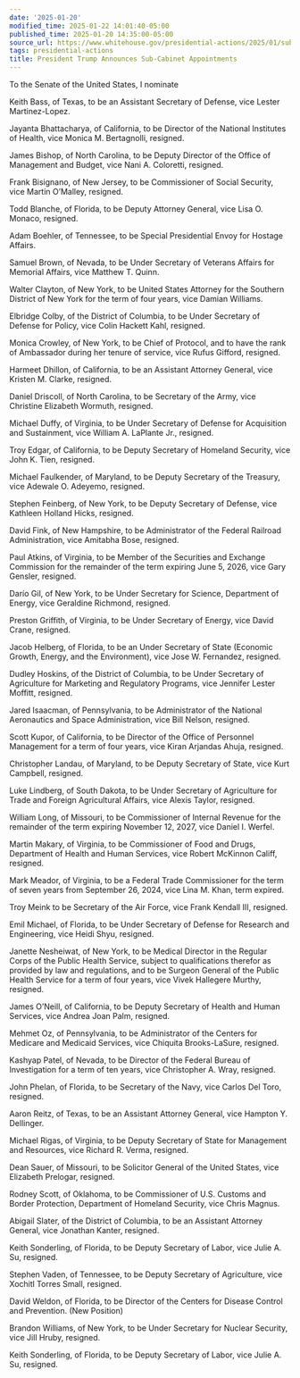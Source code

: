 ```yaml
---
date: '2025-01-20'
modified_time: 2025-01-22 14:01:40-05:00
published_time: 2025-01-20 14:35:00-05:00
source_url: https://www.whitehouse.gov/presidential-actions/2025/01/sub-cabinet-appointments/
tags: presidential-actions
title: President Trump Announces Sub-Cabinet Appointments
---
```

 
To the Senate of the United States, I nominate

Keith Bass, of Texas, to be an Assistant Secretary of Defense, vice
Lester Martinez-Lopez.

Jayanta Bhattacharya, of California, to be Director of the National
Institutes of Health, vice Monica M. Bertagnolli, resigned.

James Bishop, of North Carolina, to be Deputy Director of the Office of
Management and Budget, vice Nani A. Coloretti, resigned.

Frank Bisignano, of New Jersey, to be Commissioner of Social Security,
vice Martin O’Malley, resigned.

Todd Blanche, of Florida, to be Deputy Attorney General, vice Lisa O.
Monaco, resigned.

Adam Boehler, of Tennessee, to be Special Presidential Envoy for Hostage
Affairs.

Samuel Brown, of Nevada, to be Under Secretary of Veterans Affairs for
Memorial Affairs, vice Matthew T. Quinn.

Walter Clayton, of New York, to be United States Attorney for the
Southern District of New York for the term of four years, vice Damian
Williams.

Elbridge Colby, of the District of Columbia, to be Under Secretary of
Defense for Policy, vice Colin Hackett Kahl, resigned.

Monica Crowley, of New York, to be Chief of Protocol, and to have the
rank of Ambassador during her tenure of service, vice Rufus Gifford,
resigned.

Harmeet Dhillon, of California, to be an Assistant Attorney General,
vice Kristen M. Clarke, resigned.

Daniel Driscoll, of North Carolina, to be Secretary of the Army, vice
Christine Elizabeth Wormuth, resigned.

Michael Duffy, of Virginia, to be Under Secretary of Defense for
Acquisition and Sustainment, vice William A. LaPlante Jr., resigned.

Troy Edgar, of California, to be Deputy Secretary of Homeland Security,
vice John K. Tien, resigned.

Michael Faulkender, of Maryland, to be Deputy Secretary of the Treasury,
vice Adewale O. Adeyemo, resigned.

Stephen Feinberg, of New York, to be Deputy Secretary of Defense, vice
Kathleen Holland Hicks, resigned.

David Fink, of New Hampshire, to be Administrator of the Federal
Railroad Administration, vice Amitabha Bose, resigned.

Paul Atkins, of Virginia, to be Member of the Securities and Exchange
Commission for the remainder of the term expiring June 5, 2026, vice
Gary Gensler, resigned.

Darío Gil, of New York, to be Under Secretary for Science, Department of
Energy, vice Geraldine Richmond, resigned.

Preston Griffith, of Virginia, to be Under Secretary of Energy, vice
David Crane, resigned.

Jacob Helberg, of Florida, to be an Under Secretary of State (Economic
Growth, Energy, and the Environment), vice Jose W. Fernandez, resigned.

Dudley Hoskins, of the District of Columbia, to be Under Secretary of
Agriculture for Marketing and Regulatory Programs, vice Jennifer Lester
Moffitt, resigned.

Jared Isaacman, of Pennsylvania, to be Administrator of the National
Aeronautics and Space Administration, vice Bill Nelson, resigned.

Scott Kupor, of California, to be Director of the Office of Personnel
Management for a term of four years, vice Kiran Arjandas Ahuja,
resigned.

Christopher Landau, of Maryland, to be Deputy Secretary of State, vice
Kurt Campbell, resigned.

Luke Lindberg, of South Dakota, to be Under Secretary of Agriculture for
Trade and Foreign Agricultural Affairs, vice Alexis Taylor, resigned.

William Long, of Missouri, to be Commissioner of Internal Revenue for
the remainder of the term expiring November 12, 2027, vice Daniel I.
Werfel.

Martin Makary, of Virginia, to be Commissioner of Food and Drugs,
Department of Health and Human Services, vice Robert McKinnon Califf,
resigned.

Mark Meador, of Virginia, to be a Federal Trade Commissioner for the
term of seven years from September 26, 2024, vice Lina M. Khan, term
expired.

Troy Meink to be Secretary of the Air Force, vice Frank Kendall III,
resigned.

Emil Michael, of Florida, to be Under Secretary of Defense for Research
and Engineering, vice Heidi Shyu, resigned.

Janette Nesheiwat, of New York, to be Medical Director in the Regular
Corps of the Public Health Service, subject to qualifications therefor
as provided by law and regulations, and to be Surgeon General of the
Public Health Service for a term of four years, vice Vivek Hallegere
Murthy, resigned.

James O’Neill, of California, to be Deputy Secretary of Health and Human
Services, vice Andrea Joan Palm, resigned.

Mehmet Oz, of Pennsylvania, to be Administrator of the Centers for
Medicare and Medicaid Services, vice Chiquita Brooks-LaSure, resigned.

Kashyap Patel, of Nevada, to be Director of the Federal Bureau of
Investigation for a term of ten years, vice Christopher A. Wray,
resigned.

John Phelan, of Florida, to be Secretary of the Navy, vice Carlos Del
Toro, resigned.

Aaron Reitz, of Texas, to be an Assistant Attorney General, vice Hampton
Y. Dellinger.

Michael Rigas, of Virginia, to be Deputy Secretary of State for
Management and Resources, vice Richard R. Verma, resigned.

Dean Sauer, of Missouri, to be Solicitor General of the United States,
vice Elizabeth Prelogar, resigned.

Rodney Scott, of Oklahoma, to be Commissioner of U.S. Customs and Border
Protection, Department of Homeland Security, vice Chris Magnus.

Abigail Slater, of the District of Columbia, to be an Assistant Attorney
General, vice Jonathan Kanter, resigned.

Keith Sonderling, of Florida, to be Deputy Secretary of Labor, vice
Julie A. Su, resigned.

Stephen Vaden, of Tennessee, to be Deputy Secretary of Agriculture, vice
Xochitl Torres Small, resigned.

David Weldon, of Florida, to be Director of the Centers for Disease
Control and Prevention. (New Position)

Brandon Williams, of New York, to be Under Secretary for Nuclear
Security, vice Jill Hruby, resigned.

Keith Sonderling, of Florida, to be Deputy Secretary of Labor, vice
Julie A. Su, resigned.
